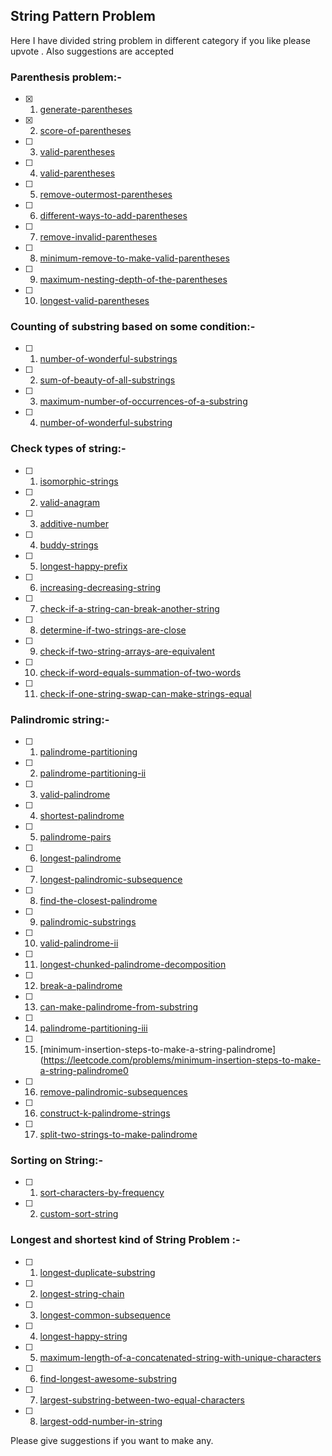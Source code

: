 ## String Pattern Problem 

Here I have divided string problem in different category if you like please upvote .
Also suggestions are accepted

### Parenthesis problem:-

- [x] 1. [generate-parentheses](https://leetcode.com/problems/generate-parentheses)
- [x] 2. [score-of-parentheses](https://leetcode.com/problems/score-of-parentheses)
- [ ] 3. [valid-parentheses](https://leetcode.com/problems/valid-parentheses)
- [ ] 4. [valid-parentheses](https://leetcode.com/problems/valid-parentheses)
- [ ] 5. [remove-outermost-parentheses](https://leetcode.com/problems/remove-outermost-parentheses) 
- [ ] 6. [different-ways-to-add-parentheses](https://leetcode.com/problems/different-ways-to-add-parentheses/)
- [ ] 7. [remove-invalid-parentheses](https://leetcode.com/problems/remove-invalid-parentheses) 
- [ ] 8. [minimum-remove-to-make-valid-parentheses](https://leetcode.com/problems/minimum-remove-to-make-valid-parentheses)
- [ ] 9. [maximum-nesting-depth-of-the-parentheses](https://leetcode.com/problems/maximum-nesting-depth-of-the-parentheses) 
- [ ] 10. [longest-valid-parentheses](https://leetcode.com/problems/longest-valid-parentheses/)

### Counting of substring based on some condition:-

- [ ] 1. [number-of-wonderful-substrings](https://leetcode.com/problems/number-of-wonderful-substrings)
- [ ] 2. [sum-of-beauty-of-all-substrings](https://leetcode.com/problems/sum-of-beauty-of-all-substrings/)
- [ ] 3. [maximum-number-of-occurrences-of-a-substring](https://leetcode.com/problems/maximum-number-of-occurrences-of-a-substring)
- [ ] 4. [number-of-wonderful-substring](https://leetcode.com/problems/number-of-wonderful-substrings)

### Check types of string:-

- [ ] 1. [isomorphic-strings](https://leetcode.com/problems/isomorphic-strings)
- [ ] 2. [valid-anagram](https://leetcode.com/problems/valid-anagram)
- [ ] 3. [additive-number](https://leetcode.com/problems/additive-number)
- [ ] 4. [buddy-strings](https://leetcode.com/problems/buddy-strings)
- [ ] 5. [longest-happy-prefix](https://leetcode.com/problems/longest-happy-prefix)
- [ ] 6. [increasing-decreasing-string](https://leetcode.com/problems/increasing-decreasing-string)
- [ ] 7. [check-if-a-string-can-break-another-string](https://leetcode.com/problems/check-if-a-string-can-break-another-string)
- [ ] 8. [determine-if-two-strings-are-close](https://leetcode.com/problems/determine-if-two-strings-are-close)
- [ ] 9. [check-if-two-string-arrays-are-equivalent](https://leetcode.com/problems/check-if-two-string-arrays-are-equivalent)
- [ ] 10. [check-if-word-equals-summation-of-two-words](https://leetcode.com/problems/check-if-word-equals-summation-of-two-words)
- [ ] 11. [check-if-one-string-swap-can-make-strings-equal](https://leetcode.com/problems/check-if-one-string-swap-can-make-strings-equal)

### Palindromic string:-

- [ ] 1. [palindrome-partitioning](https://leetcode.com/problems/palindrome-partitioning)
- [ ] 2. [palindrome-partitioning-ii](https://leetcode.com/problems/palindrome-partitioning-ii)
- [ ] 3. [valid-palindrome](https://leetcode.com/problems/valid-palindrome)
- [ ] 4. [shortest-palindrome](https://leetcode.com/problems/shortest-palindrome)
- [ ] 5. [palindrome-pairs](https://leetcode.com/problems/palindrome-pairs)
- [ ] 6. [longest-palindrome](https://leetcode.com/problems/longest-palindrome)
- [ ] 7. [longest-palindromic-subsequence](https://leetcode.com/problems/longest-palindromic-subsequence)
- [ ] 8. [find-the-closest-palindrome](https://leetcode.com/problems/find-the-closest-palindrome)
- [ ] 9. [palindromic-substrings](https://leetcode.com/problems/palindromic-substrings)
- [ ] 10. [valid-palindrome-ii](https://leetcode.com/problems/valid-palindrome-ii)
- [ ] 11. [longest-chunked-palindrome-decomposition](https://leetcode.com/problems/longest-chunked-palindrome-decomposition)
- [ ] 12. [break-a-palindrome](https://leetcode.com/problems/break-a-palindrome)
- [ ] 13. [can-make-palindrome-from-substring](https://leetcode.com/problems/can-make-palindrome-from-substring)
- [ ] 14. [palindrome-partitioning-iii](https://leetcode.com/problems/palindrome-partitioning-iii)
- [ ] 15. [minimum-insertion-steps-to-make-a-string-palindrome](https://leetcode.com/problems/minimum-insertion-steps-to-make-a-string-palindrome0
- [ ] 16. [remove-palindromic-subsequences](https://leetcode.com/problems/remove-palindromic-subsequences)
- [ ] 16. [construct-k-palindrome-strings](https://leetcode.com/problems/construct-k-palindrome-strings)
- [ ] 17. [split-two-strings-to-make-palindrome](https://leetcode.com/problems/split-two-strings-to-make-palindrome)

### Sorting on String:-
- [ ] 1. [sort-characters-by-frequency](https://leetcode.com/problems/sort-characters-by-frequency)
- [ ] 2. [custom-sort-string](https://leetcode.com/problems/custom-sort-string)

### Longest and shortest kind of String Problem :-

- [ ] 1. [longest-duplicate-substring](https://leetcode.com/problems/longest-duplicate-substring)
- [ ] 2. [longest-string-chain](https://leetcode.com/problems/longest-string-chain)
- [ ] 3. [longest-common-subsequence](https://leetcode.com/problems/longest-common-subsequence)
- [ ] 4. [longest-happy-string](https://leetcode.com/problems/longest-happy-string)
- [ ] 5. [maximum-length-of-a-concatenated-string-with-unique-characters](https://leetcode.com/problems/maximum-length-of-a-concatenated-string-with-unique-characters)
- [ ] 6. [find-longest-awesome-substring](https://leetcode.com/problems/find-longest-awesome-substring)
- [ ] 7. [largest-substring-between-two-equal-characters](https://leetcode.com/problems/largest-substring-between-two-equal-characters)
- [ ] 8. [largest-odd-number-in-string](https://leetcode.com/problems/largest-odd-number-in-string)

Please give suggestions if you want to make any.
